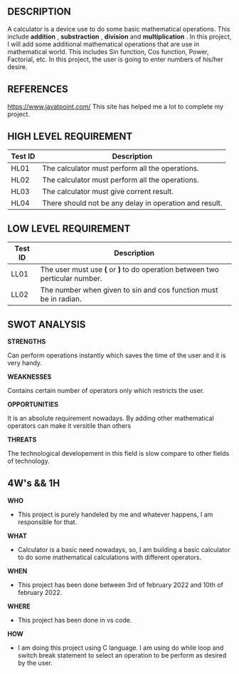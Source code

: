 **DESCRIPTION**
-


   A calculator is a device use to do some basic mathematical operations. This include  **addition** , **substraction** , **division** and **multiplication** . In this project, I will add some additional  mathematical operations that are use in mathematical world. This includes Sin function, Cos function, Power, Factorial, etc. In this project, the user is going to enter numbers of his/her desire. 
   
**REFERENCES**
-
https://www.javatpoint.com/
This site has helped me a lot to complete my project.
  
**HIGH LEVEL REQUIREMENT**
-
|Test ID  |    Description  |  
-------------|-----------------------------------
|HL01     |    The calculator must perform all the operations. | 
|HL02     |    The calculator must perform all the operations. |
|HL03     |    The calculator must give corrent result.        |
|HL04     |    There should not be any delay in operation and result.      |

**LOW LEVEL REQUIREMENT**
-
|Test ID   |  Description | 
------------------|-------------------
|LL01     | The user must use **(** or **)** to do operation between two perticular number.|
|LL02     | The number when given to sin and cos function must be in radian.|

**SWOT ANALYSIS**
-
__STRENGTHS__

Can perform operations instantly which saves the time of the user and it is very handy.

**WEAKNESSES**

Contains certain number of operators only which restricts the user.

**OPPORTUNITIES**

It is an absolute requirement nowadays. By adding other mathematical operators can make it versitile than others

**THREATS**

The technological developement in this field is slow compare to other fields of technology.

**4W's && 1H**
-

**WHO**

 - This project is purely handeled by me and whatever happens, I am responsible for that.
 
 **WHAT**
 
 - Calculator is a basic need nowadays, so, I am building a basic calculator to do some mathematical calculations with different operators.
 
 **WHEN**
 
 - This project has been done between 3rd of february 2022 and 10th of february 2022.
 
 **WHERE**
 
 - This project has been done in vs code.

**HOW**

- I am doing this project using C language. I am using do while loop and switch break statement to select an operation to be perform as desired by the user.
